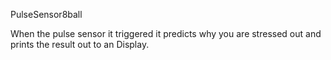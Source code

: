 PulseSensor8ball

When the pulse sensor it triggered it predicts why you are stressed out and prints the result out to an Display.
